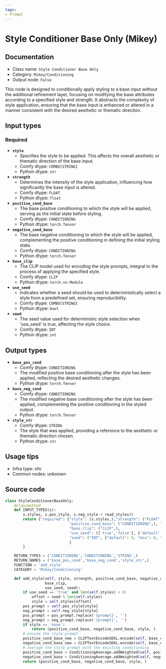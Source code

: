 ```yaml
---
tags:
- Prompt
---
```


# Style Conditioner Base Only (Mikey)
## Documentation
- Class name: `Style Conditioner Base Only`
- Category: `Mikey/Conditioning`
- Output node: `False`

This node is designed to conditionally apply styling to a base input without the additional refinement layer, focusing on modifying the base attributes according to a specified style and strength. It abstracts the complexity of style application, ensuring that the base input is enhanced or altered in a manner consistent with the desired aesthetic or thematic direction.
## Input types
### Required
- **`style`**
    - Specifies the style to be applied. This affects the overall aesthetic or thematic direction of the base input.
    - Comfy dtype: `COMBO[STRING]`
    - Python dtype: `str`
- **`strength`**
    - Determines the intensity of the style application, influencing how significantly the base input is altered.
    - Comfy dtype: `FLOAT`
    - Python dtype: `float`
- **`positive_cond_base`**
    - The base positive conditioning to which the style will be applied, serving as the initial state before styling.
    - Comfy dtype: `CONDITIONING`
    - Python dtype: `torch.Tensor`
- **`negative_cond_base`**
    - The base negative conditioning to which the style will be applied, complementing the positive conditioning in defining the initial styling state.
    - Comfy dtype: `CONDITIONING`
    - Python dtype: `torch.Tensor`
- **`base_clip`**
    - The CLIP model used for encoding the style prompts, integral to the process of applying the specified style.
    - Comfy dtype: `CLIP`
    - Python dtype: `torch.nn.Module`
- **`use_seed`**
    - Indicates whether a seed should be used to deterministically select a style from a predefined set, ensuring reproducibility.
    - Comfy dtype: `COMBO[STRING]`
    - Python dtype: `bool`
- **`seed`**
    - The seed value used for deterministic style selection when 'use_seed' is true, affecting the style choice.
    - Comfy dtype: `INT`
    - Python dtype: `int`
## Output types
- **`base_pos_cond`**
    - Comfy dtype: `CONDITIONING`
    - The modified positive base conditioning after the style has been applied, reflecting the desired aesthetic changes.
    - Python dtype: `torch.Tensor`
- **`base_neg_cond`**
    - Comfy dtype: `CONDITIONING`
    - The modified negative base conditioning after the style has been applied, complementing the positive conditioning in the styled output.
    - Python dtype: `torch.Tensor`
- **`style_str`**
    - Comfy dtype: `STRING`
    - The style that was applied, providing a reference to the aesthetic or thematic direction chosen.
    - Python dtype: `str`
## Usage tips
- Infra type: `GPU`
- Common nodes: unknown


## Source code
```python
class StyleConditionerBaseOnly:
    @classmethod
    def INPUT_TYPES(s):
        s.styles, s.pos_style, s.neg_style = read_styles()
        return {"required": {"style": (s.styles,),"strength": ("FLOAT", {"default": 0.5, "min": 0.0, "max": 1.0, "step": 0.01}),
                             "positive_cond_base": ("CONDITIONING",), "negative_cond_base": ("CONDITIONING",),
                             "base_clip": ("CLIP",),
                             "use_seed": (['true','false'], {'default': 'false'}),
                             "seed": ("INT", {"default": 0, "min": 0, "max": 0xffffffffffffffff}),
                             }
        }

    RETURN_TYPES = ('CONDITIONING','CONDITIONING','STRING',)
    RETURN_NAMES = ('base_pos_cond','base_neg_cond','style_str',)
    FUNCTION = 'add_style'
    CATEGORY = 'Mikey/Conditioning'

    def add_style(self, style, strength, positive_cond_base, negative_cond_base,
                  base_clip,
                  use_seed, seed):
        if use_seed == 'true' and len(self.styles) > 0:
            offset = seed % len(self.styles)
            style = self.styles[offset]
        pos_prompt = self.pos_style[style]
        neg_prompt = self.neg_style[style]
        pos_prompt = pos_prompt.replace('{prompt}', '')
        neg_prompt = neg_prompt.replace('{prompt}', '')
        if style == 'none':
            return (positive_cond_base, negative_cond_base, style, )
        # encode the style prompt
        positive_cond_base_new = CLIPTextEncodeSDXL.encode(self, base_clip, 1024, 1024, 0, 0, 1024, 1024, pos_prompt, pos_prompt)[0]
        negative_cond_base_new = CLIPTextEncodeSDXL.encode(self, base_clip, 1024, 1024, 0, 0, 1024, 1024, neg_prompt, neg_prompt)[0]
        # average the style prompt with the existing conditioning
        positive_cond_base = ConditioningAverage.addWeighted(self, positive_cond_base_new, positive_cond_base, strength)[0]
        negative_cond_base = ConditioningAverage.addWeighted(self, negative_cond_base_new, negative_cond_base, strength)[0]
        return (positive_cond_base, negative_cond_base, style, )

```
